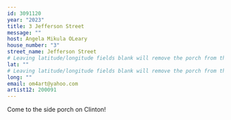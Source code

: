 ```yaml
---
id: 3091120
year: "2023"
title: 3 Jefferson Street
message: ""
host: Angela Mikula OLeary
house_number: "3"
street_name: Jefferson Street
# Leaving latitude/longitude fields blank will remove the porch from the Porchfest map.
lat: ""
# Leaving latitude/longitude fields blank will remove the porch from the Porchfest map.
long: ""
email: om4art@yahoo.com
artist12: 200091
---
```

Come to the side porch on Clinton!